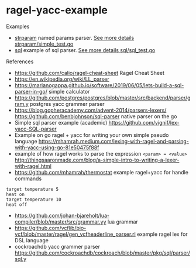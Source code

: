 # ragel-yacc-example

Examples
* [strparam](strparam) named params parser. [See more details strparam/simple_test.go](strparam/simple_test.go)
* [sql](sql) example of sql parser. [See more details sql/sql_test.go](sql/sql_test.go)

References

* https://github.com/calio/ragel-cheat-sheet Ragel Cheat Sheet
* https://en.wikipedia.org/wiki/LL_parser
* https://marianogappa.github.io/software/2019/06/05/lets-build-a-sql-parser-in-go/ simple calculator
* https://github.com/postgres/postgres/blob/master/src/backend/parser/gram.y postgres yacc grammer parser
* https://blog.gopheracademy.com/advent-2014/parsers-lexers/ https://github.com/benbjohnson/sql-parser native parser on the go
* Simple sql parser example (academic) https://github.com/vignif/lex-yacc-SQL-parser
* Example on go ragel + yacc for writing your own simple pseudo language https://mhamrah.medium.com/lexing-with-ragel-and-parsing-with-yacc-using-go-81e50475f88f
* example of how ragel works to parse the expression `<param> = <value>` http://thingsaaronmade.com/blog/a-simple-intro-to-writing-a-lexer-with-ragel.html
* https://github.com/mhamrah/thermostat example ragel+yacc for handle commands
```
target temperature 5
heat on
target temperature 10
heat off
```
* https://github.com/johan-bjareholt/lua-compiler/blob/master/src/grammar.yy lua grammar
* https://github.com/vcflib/bio-vcf/blob/master/ragel/gen_vcfheaderline_parser.rl example ragel lex for DSL language
* cockroachdb yacc grammer parser https://github.com/cockroachdb/cockroach/blob/master/pkg/sql/parser/sql.y
